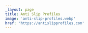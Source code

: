 ```yaml
---
_layout: page
title: Anti Slip Profiles
image: 'anti-slip-profiles.webp'
href: 'https://antislipprofiles.com'
---
```

